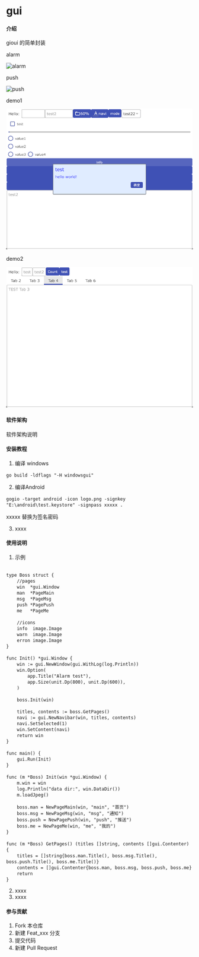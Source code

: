 # gui

#### 介绍
gioui 的简单封装

alarm

![alarm](images/alarm.png)

push

![push](images/push.png)



demo1

![demo1](images/basic.png)

demo2

![demo2](images/tabs.png)

#### 软件架构
软件架构说明


#### 安装教程

1. 编译 windows
```
go build -ldflags "-H windowsgui"
```
2. 编译Android
```
gogio -target android -icon logo.png -signkey "E:\android\test.keystore" -signpass xxxxx .
```
xxxxx 替换为签名密码

3.  xxxx

#### 使用说明

1.  示例
```

type Boss struct {
	//pages
	win  *gui.Window
	man  *PageMain
	msg  *PageMsg
	push *PagePush
	me   *PageMe

	//icons
	info  image.Image
	warn  image.Image
	erron image.Image
}

func Init() *gui.Window {
	win := gui.NewWindow(gui.WithLog(log.Println))
	win.Option(
		app.Title("Alarm test"),
		app.Size(unit.Dp(800), unit.Dp(600)),
	)

	boss.Init(win)

	titles, contents := boss.GetPages()
	navi := gui.NewNavibar(win, titles, contents)
	navi.SetSelected(1)
	win.SetContent(navi)
	return win
}

func main() {
	gui.Run(Init)
}

func (m *Boss) Init(win *gui.Window) {
	m.win = win
	log.Println("data dir:", win.DataDir())
	m.loadJpeg()

	boss.man = NewPageMain(win, "main", "首页")
	boss.msg = NewPageMsg(win, "msg", "通知")
	boss.push = NewPagePush(win, "push", "推送")
	boss.me = NewPageMe(win, "me", "我的")
}

func (m *Boss) GetPages() (titles []string, contents []gui.Contenter) {
	titles = []string{boss.man.Title(), boss.msg.Title(), boss.push.Title(), boss.me.Title()}
	contents = []gui.Contenter{boss.man, boss.msg, boss.push, boss.me}
	return
}

```
2.  xxxx
3.  xxxx

#### 参与贡献

1.  Fork 本仓库
2.  新建 Feat_xxx 分支
3.  提交代码
4.  新建 Pull Request


